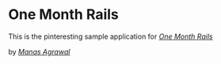 # One Month Rails

This is the pinteresting sample application for 
[*One Month Rails*](http://onemonthrails.com)

by [*Manas Agrawal*](https://www.linkedin.com/in/manasagrawal8613)